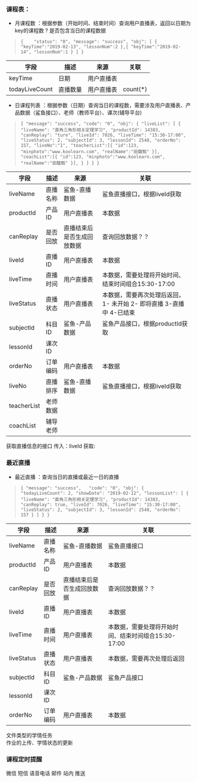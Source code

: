 

### 课程表：

- 月课程数 ：根据参数（开始时间、结束时间）查询用户直播表，返回以日期为key的课程数  ?  是否包含当日的课程数据

>`{   
"status": "0",
"message": "success",
"obj": [
{
   "keyTime":"2019-02-13",
   "lessonNum":2
},{
   "keyTime":"2019-02-14",
   "lessonNum":1
}
]
}
`


>
| 字段 | 描述 | 来源 | 关联 |
| --- | --- | --- | --- |
|keyTime|日期|用户直播表||
|todayLiveCount|直播数量|用户直播表| count(*) |

- 日课程列表 ：根据参数（日期）查询当日的课程数，需要涉及用户直播表、产品数据（鲨鱼接口）、老师（教师平台）、课次(辅导平台)   

>`{
  "message": "success",
  "code": "0",
  "obj": {
    "liveList": [
      {
		"liveName": "直角三角形相关定理学习",
        "productId": 14383,
        "canReplay": "ture",
        "liveId": 7026,
        "liveTime": "15:30-17:00",
        "liveStatus": 2,
        "subjectId": 3,
        "lessonId": 2548,
        "orderNo": 157,
		"liveNo":"1",
		"teacherList":[{
			"id":123,
			"minphoto":"www.koolearn.com",
			"realName":"田馥甄"
		}],
		"coachList":[{
			"id":123,
			"minphoto":"www.koolearn.com",
			"realName":"田馥甄"
		}],
      }
    ]
  }
}`
>
| 字段 | 描述 | 来源 | 关联 |
| --- | --- | --- | --- |
|liveName|直播名称|鲨鱼-直播数据|鲨鱼直播接口，根据liveId获取|
|productId|产品ID|用户直播表|本数据|
|canReplay|是否回放|直播结束后是否生成回放数据|查询回放数据？？|
|liveId|直播ID|用户直播表|本数据|
|liveTime|直播时间|用户直播表|本数据，需要处理将开始时间、结束时间组合15:30-17:00|
|liveStatus|直播状态|用户直播表|本数据，需要再次处理后返回，1- 未开始 2- 即将直播 3-直播中 4-已结束|
|subjectId|科目ID|鲨鱼-产品数据|鲨鱼产品接口，根据productId获取|
|lessonId|课次ID|
|orderNo|订单编码|用户直播表|本数据|
|liveNo|直播排序|鲨鱼-直播数据|鲨鱼直播接口，根据liveId获取|
|teacherList|老师数据|
|coachList|辅导老师|

获取直播信息的接口
传入：liveId
获取:

### 最近直播
- 最近直播 ：查询当日的直播或最近一日的直播  

> `{
  "message": "success",  
  "code": "0",
  "obj": {
    "todayLiveCount": 2,
    "showDate": "2019-02-12",
    "lessonList": [
      {
        "liveName": "直角三角形相关定理学习",
        "productId": 14383,
        "canReplay": true,
        "liveId": 7026,
        "liveTime": "15:30-17:00",
        "liveStatus": 2,
        "subjectId": 3,
        "lessonId": 2548,
        "orderNo": 157
      }
    ]
  }
}`

>
| 字段 | 描述 | 来源 | 关联 |
| --- | --- | --- | --- |
|liveName|直播名称|鲨鱼-直播数据|鲨鱼直播接口|
|productId|产品ID|用户直播表|本数据|
|canReplay|是否回放|直播结束后是否生成回放数据|查询回放数据？？|
|liveId|直播ID|用户直播表|本数据|
|liveTime|直播时间|用户直播表|本数据，需要处理将开始时间、结束时间组合15:30-17:00|
|liveStatus|直播状态|用户直播表|本数据，需要再次处理后返回|
|subjectId|科目ID|鲨鱼-产品数据|鲨鱼产品接口|
|lessonId|课次ID|
|orderNo|订单编码|用户直播表|本数据|  





文件类型的学情任务   
作业的上传、学情状态的更新
### 课程定时提醒
微信
短信
语音电话
邮件
站内
推送
